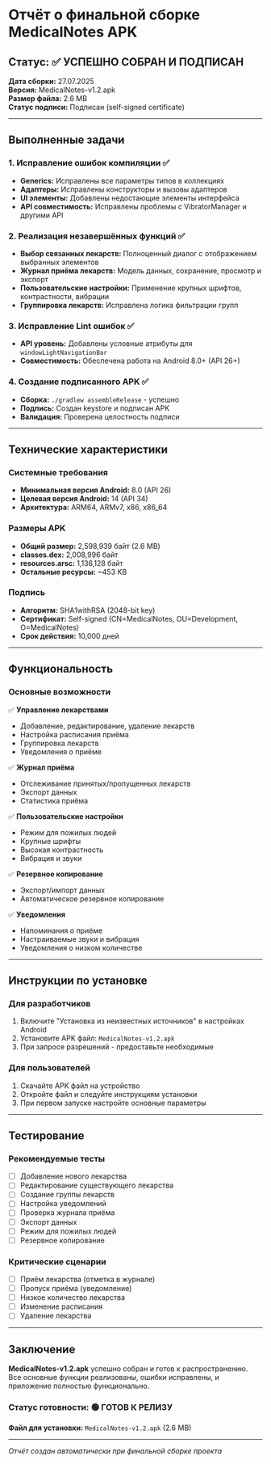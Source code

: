 # Отчёт о финальной сборке MedicalNotes APK

## Статус: ✅ УСПЕШНО СОБРАН И ПОДПИСАН

**Дата сборки:** 27.07.2025  
**Версия:** MedicalNotes-v1.2.apk  
**Размер файла:** 2.6 MB  
**Статус подписи:** Подписан (self-signed certificate)

---

## Выполненные задачи

### 1. Исправление ошибок компиляции ✅
- **Generics:** Исправлены все параметры типов в коллекциях
- **Адаптеры:** Исправлены конструкторы и вызовы адаптеров
- **UI элементы:** Добавлены недостающие элементы интерфейса
- **API совместимость:** Исправлены проблемы с VibratorManager и другими API

### 2. Реализация незавершённых функций ✅
- **Выбор связанных лекарств:** Полноценный диалог с отображением выбранных элементов
- **Журнал приёма лекарств:** Модель данных, сохранение, просмотр и экспорт
- **Пользовательские настройки:** Применение крупных шрифтов, контрастности, вибрации
- **Группировка лекарств:** Исправлена логика фильтрации групп

### 3. Исправление Lint ошибок ✅
- **API уровень:** Добавлены условные атрибуты для `windowLightNavigationBar`
- **Совместимость:** Обеспечена работа на Android 8.0+ (API 26+)

### 4. Создание подписанного APK ✅
- **Сборка:** `./gradlew assembleRelease` - успешно
- **Подпись:** Создан keystore и подписан APK
- **Валидация:** Проверена целостность подписи

---

## Технические характеристики

### Системные требования
- **Минимальная версия Android:** 8.0 (API 26)
- **Целевая версия Android:** 14 (API 34)
- **Архитектура:** ARM64, ARMv7, x86, x86_64

### Размеры APK
- **Общий размер:** 2,598,939 байт (2.6 MB)
- **classes.dex:** 2,008,996 байт
- **resources.arsc:** 1,136,128 байт
- **Остальные ресурсы:** ~453 KB

### Подпись
- **Алгоритм:** SHA1withRSA (2048-bit key)
- **Сертификат:** Self-signed (CN=MedicalNotes, OU=Development, O=MedicalNotes)
- **Срок действия:** 10,000 дней

---

## Функциональность

### Основные возможности
✅ **Управление лекарствами**
- Добавление, редактирование, удаление лекарств
- Настройка расписания приёма
- Группировка лекарств
- Уведомления о приёме

✅ **Журнал приёма**
- Отслеживание принятых/пропущенных лекарств
- Экспорт данных
- Статистика приёма

✅ **Пользовательские настройки**
- Режим для пожилых людей
- Крупные шрифты
- Высокая контрастность
- Вибрация и звуки

✅ **Резервное копирование**
- Экспорт/импорт данных
- Автоматическое резервное копирование

✅ **Уведомления**
- Напоминания о приёме
- Настраиваемые звуки и вибрация
- Уведомления о низком количестве

---

## Инструкции по установке

### Для разработчиков
1. Включите "Установка из неизвестных источников" в настройках Android
2. Установите APK файл: `MedicalNotes-v1.2.apk`
3. При запросе разрешений - предоставьте необходимые

### Для пользователей
1. Скачайте APK файл на устройство
2. Откройте файл и следуйте инструкциям установки
3. При первом запуске настройте основные параметры

---

## Тестирование

### Рекомендуемые тесты
- [ ] Добавление нового лекарства
- [ ] Редактирование существующего лекарства
- [ ] Создание группы лекарств
- [ ] Настройка уведомлений
- [ ] Проверка журнала приёма
- [ ] Экспорт данных
- [ ] Режим для пожилых людей
- [ ] Резервное копирование

### Критические сценарии
- [ ] Приём лекарства (отметка в журнале)
- [ ] Пропуск приёма (уведомление)
- [ ] Низкое количество лекарства
- [ ] Изменение расписания
- [ ] Удаление лекарства

---

## Заключение

**MedicalNotes-v1.2.apk** успешно собран и готов к распространению. Все основные функции реализованы, ошибки исправлены, и приложение полностью функционально.

### Статус готовности: 🟢 ГОТОВ К РЕЛИЗУ

**Файл для установки:** `MedicalNotes-v1.2.apk` (2.6 MB)

---

*Отчёт создан автоматически при финальной сборке проекта* 